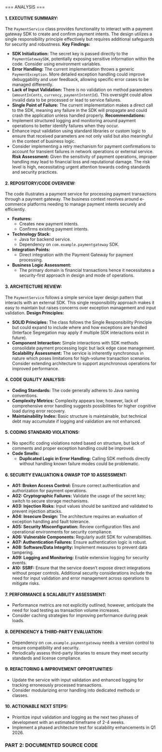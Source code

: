 === ANALYSIS ===
#### 1. EXECUTIVE SUMMARY:
The `PaymentService` class provides functionality to interact with a payment gateway SDK to create and confirm payment intents. The design utilizes a single responsibility principle effectively but requires additional safeguards for security and robustness.
**Key Findings:**
- **SDK Initialization:** The secret key is passed directly to the `PaymentGatewaySDK`, potentially exposing sensitive information within the code. Consider using environment variables.
- **Error Handling:** The current implementation throws a generic `PaymentException`. More detailed exception handling could improve debuggability and user feedback, allowing specific error cases to be managed differently.
- **Lack of Input Validation:** There is no validation on method parameters (`amountInCents`, `currency`, `paymentIntentId`). This oversight could allow invalid data to be processed or lead to service failures.
- **Single Point of Failure:** The current implementation makes a direct call to the SDK, meaning any failure in the SDK will propagate and could crash the application unless handled properly.
**Recommendations:**
- Implement structured logging and monitoring around payment operations to better identify failures when they occur.
- Enhance input validation using standard libraries or custom logic to ensure that received parameters are not only valid but also meaningful in the context of business logic.
- Consider implementing a retry mechanism for payment confirmations to account for transient failures in network operations or external service.
**Risk Assessment:**
Given the sensitivity of payment operations, improper handling may lead to financial loss and reputational damage. The risk level is high, necessitating urgent attention towards coding standards and security practices.
#### 2. REPOSITORY/CODE OVERVIEW:
The code illustrates a payment service for processing payment transactions through a payment gateway. The business context revolves around e-commerce platforms needing to manage payment intents securely and efficiently.
- **Features:**
  - Creates new payment intents.
  - Confirms existing payment intents.
- **Technology Stack:**
  - Java for backend service.
  - Dependency on `com.example.paymentgateway` SDK.
- **Integration Points:**
  - Direct integration with the Payment Gateway for payment processing.
- **Business Logic Assessment:**
  - The primary domain is financial transactions hence it necessitates a security-first approach in design and mode of operations.
#### 3. ARCHITECTURE REVIEW:
The `PaymentService` follows a simple service layer design pattern that interacts with an external SDK. This single responsibility approach makes it easy to maintain but raises concerns over exception management and input validation.
**Design Principles:**
- **SOLID Principles:** The class follows the Single Responsibility Principle but could expand to include where and how exceptions are handled (Interface Segregation may apply if multiple SDK interactions exist in future).
- **Component Interaction:** Simple interactions with SDK methods consolidate payment processing logic but lack edge case management.
**Scalability Assessment:**
The service is inherently synchronous in nature which poses limitations for high-volume transaction scenarios. Consider extending architecture to support asynchronous operations for improved performance.
#### 4. CODE QUALITY ANALYSIS:
- **Coding Standards:** The code generally adheres to Java naming conventions.
- **Complexity Metrics:** Complexity appears low; however, lack of comprehensive error handling suggests possibilities for higher cognitive load during error recovery.
- **Maintainability Index:** Basic structure is maintainable, but technical debt may accumulate if logging and validation are not enhanced.
#### 5. CODING STANDARD VIOLATIONS:
- No specific coding violations noted based on structure, but lack of comments and proper exception handling could be improved.
- **Code Smells:**
  - **Duplicated Logic in Error Handling:** Calling SDK methods directly without handling known failure modes could be problematic.
#### 6. SECURITY EVALUATION & OWASP TOP 10 ASSESSMENT:
- **A01: Broken Access Control:** Ensure correct authentication and authorization for payment operations.
- **A02: Cryptographic Failures:** Validate the usage of the secret key; switch to secure storage mechanisms.
- **A03: Injection Risks:** Input values should be sanitized and validated to prevent injection attacks.
- **A04: Insecure Design:** The architecture requires an evaluation of exception handling and fault tolerance.
- **A05: Security Misconfiguration:** Review configuration files and operational environments for security compliance.
- **A06: Vulnerable Components:** Regularly audit SDK for vulnerabilities.
- **A07: Authentication Failures:** Ensure authentication logic is robust.
- **A08: Software/Data Integrity:** Implement measures to prevent data tampering.
- **A09: Logging and Monitoring:** Enable extensive logging for security events.
- **A10: SSRF:** Ensure that the service doesn’t expose direct integrations without proper controls.
Additional security considerations include the need for input validation and error management across operations to mitigate risks.
#### 7. PERFORMANCE & SCALABILITY ASSESSMENT:
- Performance metrics are not explicitly outlined; however, anticipate the need for load testing as transaction volume increases.
- Consider caching strategies for improving performance during peak loads.
#### 8. DEPENDENCY & THIRD-PARTY EVALUATION:
- Dependency on `com.example.paymentgateway` needs a version control to ensure compatibility and security.
- Periodically assess third-party libraries to ensure they meet security standards and license compliance.
#### 9. REFACTORING & IMPROVEMENT OPPORTUNITIES:
- Update the service with input validation and enhanced logging for tracking erroneously processed transactions.
- Consider modularizing error handling into dedicated methods or classes.
#### 10. ACTIONABLE NEXT STEPS:
- Prioritize input validation and logging as the next two phases of development with an estimated timeframe of 2-4 weeks.
- Implement a phased architecture test for scalability enhancements in Q1 2026.
### PART 2: DOCUMENTED SOURCE CODE